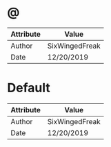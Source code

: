 # @
| Attribute | Value |
| ---  | ---     |
| Author | SixWingedFreak |
| Date | 12/20/2019 |
# Default
| Attribute | Value |
| ---  | ---     |
| Author | SixWingedFreak |
| Date | 12/20/2019 |
